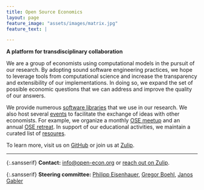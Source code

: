 ```yaml
---
title: Open Source Economics
layout: page
feature_image: "assets/images/matrix.jpg"
feature_text: |

---
```



**A platform for transdisciplinary collaboration**

We are a group of economists using computational models in the pursuit of our research. By adopting sound software engineering practices, we hope to leverage tools from computational science and increase the transparency and extensibility of our im&shy;ple&shy;men&shy;ta&shy;tions. In doing so, we expand the set of possible economic questions that we can address and improve the quality of our answers.

We provide numerous [software libraries](https://opensourceeconomics.github.io/software/) that we use in our research. We also host several [events](https://opensourceeconomics.github.io/events/) to facilitate the exchange of ideas with other economists. For example, we organize a monthly [OSE meetup](https://github.com/OpenSourceEconomics/ose-meetup) and an annual [OSE retreat](https://github.com/OpenSourceEconomics/ose-retreat). In support of our educational activities, we maintain a curated list of [resoures](https://opensourceeconomics.github.io/resources/).

To learn more, visit us on [GitHub](https://github.com/OpenSourceEconomics) or join us at [Zulip](https://ose.zulipchat.com/#).

----------------------------------------

{:.sansserif}
**Contact:** [info@open-econ.org](mailto:info@open-econ.org) or [reach out on Zulip](https://ose.zulipchat.com/#).

{:.sansserif}
**Steering committee:** [Philipp Eisenhauer](https://peisenha.github.io), [Gregor Boehl](https://gregorboehl.com), [Janos Gabler](https://github.com/janosg)
